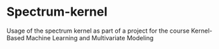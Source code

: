 # Spectrum-kernel
Usage of the spectrum kernel as part of a project for the course Kernel-Based Machine Learning and Multivariate Modeling
